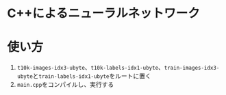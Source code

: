 # C++によるニューラルネットワーク

# 使い方
1. `t10k-images-idx3-ubyte`、`t10k-labels-idx1-ubyte`、`train-images-idx3-ubyte`と`train-labels-idx1-ubyte`をルートに置く
2. `main.cpp`をコンパイルし、実行する




